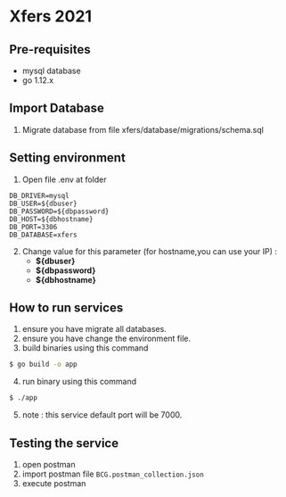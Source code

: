 # Xfers 2021

## Pre-requisites
- mysql database
- go 1.12.x

## Import Database
1. Migrate database from file xfers/database/migrations/schema.sql

## Setting environment
1. Open file .env at folder 
```hashkell
DB_DRIVER=mysql
DB_USER=${dbuser}
DB_PASSWORD=${dbpassword}
DB_HOST=${dbhostname}
DB_PORT=3306
DB_DATABASE=xfers
```
2. Change value for this parameter (for hostname,you can use your IP) :
    - **${dbuser}**
    - **${dbpassword}**
    - **${dbhostname}**

## How to run services
1. ensure you have migrate all databases.
2. ensure you have change the environment file.
3. build binaries using this command
```bash
$ go build -o app
```
4. run binary using this command
```bash
$ ./app
```
5. note : this service default port will be 7000.

## Testing the service
1. open postman
2. import postman file `BCG.postman_collection.json`
3. execute postman 
